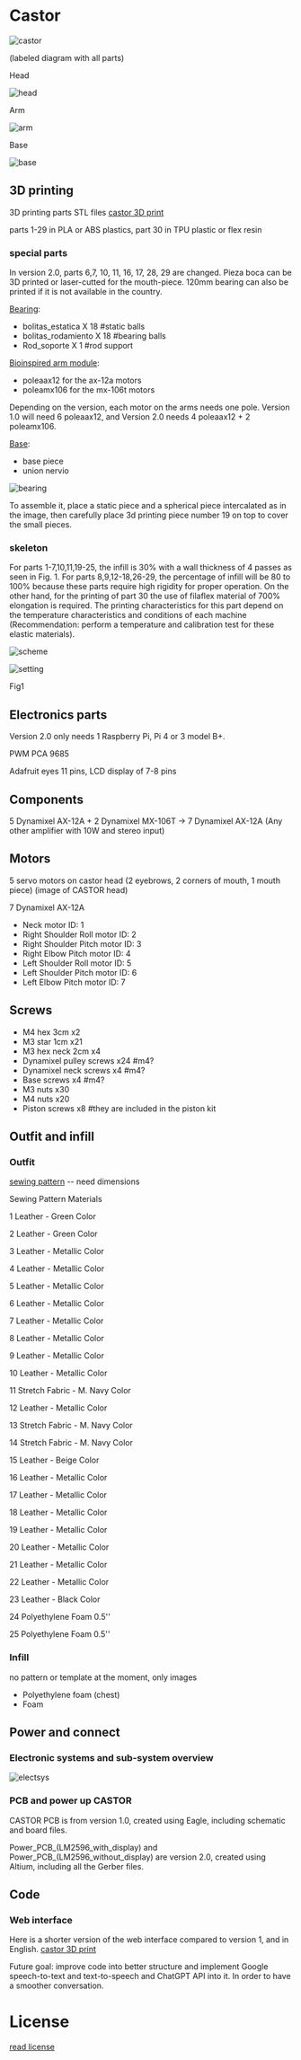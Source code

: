 # Castor

![castor](https://github.com/NatalieLeung03/castor/blob/main/images/CASTORv2.0Brazil.png)

(labeled diagram with all parts)

Head

![head](https://github.com/NatalieLeung03/castor/blob/main/images/head-labelled.JPG)

Arm

![arm](https://github.com/NatalieLeung03/castor/blob/main/images/arm-labelled.JPG)

Base

![base](https://github.com/NatalieLeung03/castor/blob/main/images/base-labelled.JPG)

## 3D printing
3D printing parts STL files
[castor 3D print](https://github.com/NatalieLeung03/castor/tree/main/castor-design-master)

parts 1-29 in PLA or ABS plastics, part 30 in TPU plastic or flex resin

### special parts
In version 2.0, parts 6,7, 10, 11, 16, 17, 28, 29 are changed. Pieza boca can be 3D printed or laser-cutted for the mouth-piece. 120mm bearing can also be printed if it is not available in the country.

[Bearing](https://github.com/NatalieLeung03/castor/tree/main/castor-design-master/bearing): 
- bolitas_estatica X 18    #static balls
- bolitas_rodamiento X 18  #bearing balls
- Rod_soporte X 1          #rod support

[Bioinspired arm module](https://github.com/NatalieLeung03/castor/tree/main/castor-design-master/bioinspired%20arm%20module):
- poleaax12 for the ax-12a motors
- poleamx106 for the mx-106t motors

Depending on the version, each motor on the arms needs one pole. Version 1.0 will need 6 poleaax12, and Version 2.0 needs 4 poleaax12 + 2 poleamx106.

[Base](https://github.com/NatalieLeung03/castor/tree/main/castor-design-master/base):
- base piece
- union nervio

![bearing](https://github.com/NatalieLeung03/castor/blob/main/images/3d_print_bearing.png)

To assemble it, place a static piece and a spherical piece intercalated as in the image, then carefully place 3d printing piece number 19 on top to cover the small pieces.

### skeleton
For parts 1-7,10,11,19-25, the infill is 30% with a wall thickness of 4 passes as seen in Fig. 1. 
For parts 8,9,12-18,26-29, the percentage of infill will be 80 to 100% because these parts require high rigidity for proper operation. On the other hand, for the printing of part 30 the use of filaflex material of 700% elongation is required. The printing characteristics for this part depend on the temperature characteristics and conditions of each machine (Recommendation: perform a temperature and calibration test for these elastic materials).

![scheme](https://github.com/NatalieLeung03/castor/blob/main/images/scheme2.0.png)

![setting](https://github.com/NatalieLeung03/castor/blob/main/images/3Dprinting_setting.png)

Fig1

## Electronics parts
Version 2.0 only needs 1 Raspberry Pi, Pi 4 or 3 model B+.

PWM PCA 9685

Adafruit eyes 11 pins, LCD display of 7-8 pins

## Components
5 Dynamixel AX-12A + 2 Dynamixel MX-106T -> 7 Dynamixel AX-12A 
(Any other amplifier with 10W and stereo input)


## Motors 
5 servo motors on castor head (2 eyebrows, 2 corners of mouth, 1 mouth piece)
(image of CASTOR head)

7 Dynamixel AX-12A 

- Neck motor ID: 1
- Right Shoulder Roll motor ID: 2
- Right Shoulder Pitch motor ID: 3
- Right Elbow Pitch motor ID: 4
- Left Shoulder Roll motor ID: 5
- Left Shoulder Pitch motor ID: 6
- Left Elbow Pitch motor ID: 7

## Screws
- M4 hex 3cm				x2			
- M3 star 1cm				x21
- M3 hex neck 2cm			x4
- Dynamixel pulley screws		x24     #m4?
- Dynamixel neck screws			x4      #m4?
- Base screws				x4              #m4?
- M3 nuts				x30
- M4 nuts				x20
- Piston screws				x8            #they are included in the piston kit

## Outfit and infill
### Outfit
[sewing pattern](https://github.com/NatalieLeung03/castor/tree/main/Sewing%20Patterns) -- need dimensions

Sewing Pattern	Materials

1	Leather - Green Color

2	Leather - Green Color

3	Leather - Metallic Color

4	Leather - Metallic Color

5	Leather - Metallic Color

6	Leather - Metallic Color

7	Leather - Metallic Color

8	Leather - Metallic Color

9	Leather - Metallic Color

10	Leather - Metallic Color

11	Stretch Fabric - M. Navy Color

12	Leather - Metallic Color

13	Stretch Fabric - M. Navy Color

14	Stretch Fabric - M. Navy Color

15	Leather - Beige Color

16	Leather - Metallic Color

17	Leather - Metallic Color

18	Leather - Metallic Color

19	Leather - Metallic Color

20	Leather - Metallic Color

21	Leather - Metallic Color

22	Leather - Metallic Color

23	Leather - Black Color

24	Polyethylene Foam 0.5''

25	Polyethylene Foam 0.5''


### Infill
no pattern or template at the moment, only images
- Polyethylene foam (chest)
- Foam

## Power and connect
### Electronic systems and sub-system overview
![electsys](https://github.com/NatalieLeung03/castor/blob/main/images/electronics%20systems.png)

### PCB and power up CASTOR
CASTOR PCB is from version 1.0, created using Eagle, including schematic and board files.

Power_PCB_(LM2596_with_display) and Power_PCB_(LM2596_without_display) are version 2.0, created using Altium, including all the Gerber files.

## Code
### Web interface
Here is a shorter version of the web interface compared to version 1, and in English. 
[castor 3D print](https://github.com/NatalieLeung03/castor/tree/main/web_interface_english_int)

Future goal: improve code into better structure and implement Google speech-to-text and text-to-speech and ChatGPT API into it. In order to have a smoother conversation.

# License
[read license](https://github.com/NatalieLeung03/castor/blob/main/LICENSE.txt)
